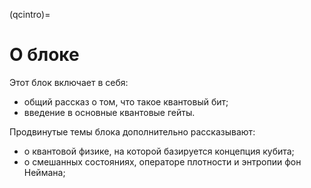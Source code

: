 (qcintro)=

# О блоке

Этот блок включает в себя:

- общий рассказ о том, что такое квантовый бит;
- введение в основные квантовые гейты.

Продвинутые темы блока дополнительно рассказывают:

- о квантовой физике, на которой базируется концепция кубита;
- о смешанных состояниях, операторе плотности и энтропии фон Неймана;
